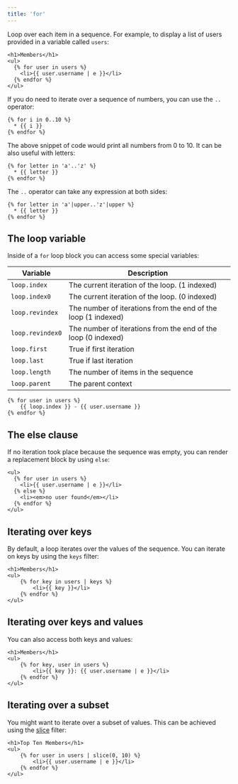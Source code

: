 ```yaml
---
title: 'for'
---
```


Loop over each item in a sequence. For example, to display a list of users provided in a variable called `users`:

```twig {% process=false %}
<h1>Members</h1>
<ul>
  {% for user in users %}
    <li>{{ user.username | e }}</li>
  {% endfor %}
</ul>
```

If you do need to iterate over a sequence of numbers, you can use the `..` operator:

```twig {% process=false %}
{% for i in 0..10 %}
  * {{ i }}
{% endfor %}
```

The above snippet of code would print all numbers from 0 to 10. It can be also useful with letters:

```twig {% process=false %}
{% for letter in 'a'..'z' %}
  * {{ letter }}
{% endfor %}
```

The `..` operator can take any expression at both sides:

```twig {% process=false %}
{% for letter in 'a'|upper..'z'|upper %}
  * {{ letter }}
{% endfor %}
```

## The loop variable

Inside of a `for` loop block you can access some special variables:

Variable         | Description
---------------- | -------------------------------------------------------------
`loop.index`     | The current iteration of the loop. (1 indexed)
`loop.index0`    | The current iteration of the loop. (0 indexed)
`loop.revindex`  | The number of iterations from the end of the loop (1 indexed)
`loop.revindex0` | The number of iterations from the end of the loop (0 indexed)
`loop.first`     | True if first iteration
`loop.last`      | True if last iteration
`loop.length`    | The number of items in the sequence
`loop.parent`    | The parent context

```twig {% process=false %}
{% for user in users %}
    {{ loop.index }} - {{ user.username }}
{% endfor %}
```

## The else clause

If no iteration took place because the sequence was empty, you can render a replacement block by using `else`:

```twig {% process=false %}
<ul>
  {% for user in users %}
    <li>{{ user.username | e }}</li>
  {% else %}
    <li><em>no user found</em></li>
  {% endfor %}
</ul>
```

## Iterating over keys

By default, a loop iterates over the values of the sequence. You can iterate on keys by using the `keys` filter:

```twig {% process=false %}
<h1>Members</h1>
<ul>
    {% for key in users | keys %}
        <li>{{ key }}</li>
    {% endfor %}
</ul>
```

## Iterating over keys and values

You can also access both keys and values:

```twig {% process=false %}
<h1>Members</h1>
<ul>
    {% for key, user in users %}
        <li>{{ key }}: {{ user.username | e }}</li>
    {% endfor %}
</ul>
```

## Iterating over a subset

You might want to iterate over a subset of values. This can be achieved using the [slice](/docs/canvas/filters/slice) filter:

```twig {% process=false %}
<h1>Top Ten Members</h1>
<ul>
    {% for user in users | slice(0, 10) %}
        <li>{{ user.username | e }}</li>
    {% endfor %}
</ul>
```
